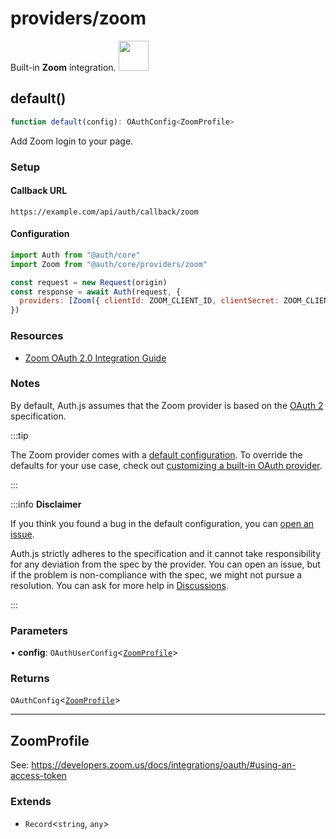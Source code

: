 # providers/zoom

<div style={{backgroundColor: "#000", display: "flex", justifyContent: "space-between", color: "#fff", padding: 16}}>
<span>Built-in <b>Zoom</b> integration.</span>
<a href="https://zoom.us/">
  <img style={{display: "block"}} src="https://authjs.dev/img/providers/zoom.svg" height="48" />
</a>
</div>

## default()

```ts
function default(config): OAuthConfig<ZoomProfile>
```

Add Zoom login to your page.

### Setup

#### Callback URL
```
https://example.com/api/auth/callback/zoom
```

#### Configuration
```js
import Auth from "@auth/core"
import Zoom from "@auth/core/providers/zoom"

const request = new Request(origin)
const response = await Auth(request, {
  providers: [Zoom({ clientId: ZOOM_CLIENT_ID, clientSecret: ZOOM_CLIENT_SECRET })],
})
```

### Resources

- [Zoom OAuth 2.0 Integration Guide](https://developers.zoom.us/docs/integrations/oauth/)

### Notes

By default, Auth.js assumes that the Zoom provider is
based on the [OAuth 2](https://www.rfc-editor.org/rfc/rfc6749.html) specification.

:::tip

The Zoom provider comes with a [default configuration](https://github.com/nextauthjs/next-auth/blob/main/packages/core/src/providers/zoom.ts).
To override the defaults for your use case, check out [customizing a built-in OAuth provider](https://authjs.dev/guides/providers/custom-provider#override-default-options).

:::

:::info **Disclaimer**

If you think you found a bug in the default configuration, you can [open an issue](https://authjs.dev/new/provider-issue).

Auth.js strictly adheres to the specification and it cannot take responsibility for any deviation from
the spec by the provider. You can open an issue, but if the problem is non-compliance with the spec,
we might not pursue a resolution. You can ask for more help in [Discussions](https://authjs.dev/new/github-discussions).

:::

### Parameters

• **config**: `OAuthUserConfig`\<[`ZoomProfile`](/reference/core/providers/zoom.md#zoomprofile)\>

### Returns

`OAuthConfig`\<[`ZoomProfile`](/reference/core/providers/zoom.md#zoomprofile)\>

***

## ZoomProfile

See: https://developers.zoom.us/docs/integrations/oauth/#using-an-access-token

### Extends

- `Record`\<`string`, `any`\>
